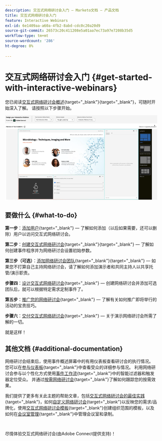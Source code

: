 ```yaml
---
description: 交互式网络研讨会入门 — Marketo文档 — 产品文档
title: 交互式网络研讨会入门
feature: Interactive Webinars
exl-id: 6e1409aa-a60a-4fb2-8abd-cdc0c20a20d9
source-git-commit: 26573c20c411208e5a01aa7ec73a97e7208b35d5
workflow-type: tm+mt
source-wordcount: '286'
ht-degree: 0%

---
```


# 交互式网络研讨会入门 {#get-started-with-interactive-webinars}

您已阅读[交互式网络研讨会概述](/help/marketo/product-docs/demand-generation/events/interactive-webinars/interactive-webinars-overview.md){target="_blank"}{target="_blank"}，可随时开始深入了解。 请按照以下步骤开始。

![](assets/get-started-with-interactive-webinars-1.png)

## 要做什么 {#what-to-do}

**第一步**：[添加用户](/help/marketo/product-docs/demand-generation/events/interactive-webinars/user-and-license-management.md#add-a-user){target="_blank"} — 了解如何添加（以后如果需要，还可以删除）用户以访问交互式网络研讨会。

**第二步**：[创建交互式网络研讨会](/help/marketo/product-docs/demand-generation/events/interactive-webinars/create-an-interactive-webinar.md){target="_blank"}{target="_blank"} — 了解如何创建事件程序并为网络研讨会设置初始参数。

**第三步（可选）**：[添加网络研讨会团队](/help/marketo/product-docs/demand-generation/events/interactive-webinars/add-a-webinar-team.md){target="_blank"}{target="_blank"} — 如果您不打算自己主持网络研讨会，请了解如何添加演示者和共同主持人以共享托管/演示职责。

**步骤四**：[设计交互式网络研讨会](/help/marketo/product-docs/demand-generation/events/interactive-webinars/designing-interactive-webinars.md){target="_blank"} — 创建网络研讨会并添加可选团队后，就可以根据特定需求定制事件了。

**第五步**：[推广您的网络研讨会](/help/marketo/product-docs/demand-generation/events/interactive-webinars/promoting-an-interactive-webinar.md){target="_blank"} — 了解有关如何推广即将举行的活动的宝贵技巧。

**步骤六**：[交付交互式网络研讨会](/help/marketo/product-docs/demand-generation/events/interactive-webinars/deliver-an-interactive-webinar.md){target="_blank"} — 关于演示网络研讨会所需了解的一切。

就是这样！

## 其他文档 {#additional-documentation}

网络研讨会结束后，使用事件概述屏幕中的有用仪表板查看研讨会的执行情况。 您可以在[参与仪表板](/help/marketo/product-docs/demand-generation/events/interactive-webinars/engagement-dashboard.md){target="_blank"}中查看受众的详细参与情况。 利用网络研讨会参与以个性化方式使用[事件工作流](/help/marketo/product-docs/demand-generation/events/interactive-webinars/event-workflows.md){target="_blank"}中的智能过滤器和触发器定位受众。 并通过[按需网络研讨会](/help/marketo/product-docs/demand-generation/events/interactive-webinars/on-demand-webinars.md){target="_blank"}了解如何跟踪您的按需效果。

我们提供了更多有关此主题的帮助文章，包括[交互式网络研讨会的最佳实践](/help/marketo/product-docs/demand-generation/events/interactive-webinars/best-practices-for-interactive-webinars.md){target="_blank"}，如何[自定义网络研讨会](/help/marketo/product-docs/demand-generation/events/interactive-webinars/customization.md){target="_blank"}以反映您的需求/品牌化，使用[交互式网络研讨会模板](/help/marketo/product-docs/demand-generation/events/interactive-webinars/templates.md){target="_blank"}创建组织范围的模板，以及如何在[会议室管理](/help/marketo/product-docs/demand-generation/events/interactive-webinars/room-management.md){target="_blank"}中管理会议室和录制。

 

尽情体验交互式网络研讨会(由Adobe Connect提供支持)！
